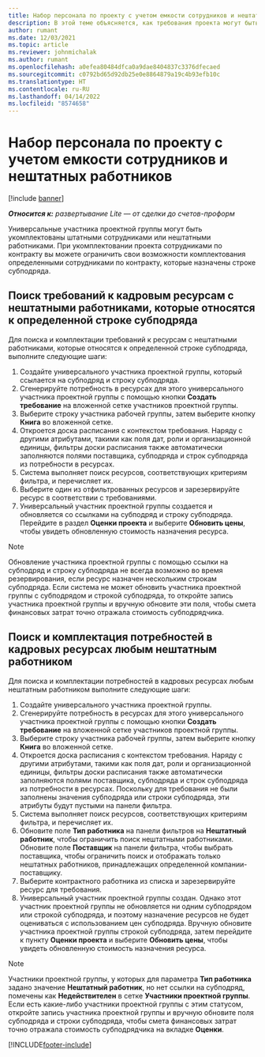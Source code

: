 ```yaml
---
title: Набор персонала по проекту с учетом емкости сотрудников и нештатных работников
description: В этой теме объясняется, как требования проекта могут быть укомплектованы сотрудниками по контракту или субподрядной емкостью в Microsoft Dynamics 365 Project Operations.
author: rumant
ms.date: 12/03/2021
ms.topic: article
ms.reviewer: johnmichalak
ms.author: rumant
ms.openlocfilehash: a0efea80484dfca0a9dae8404837c3376dfecaed
ms.sourcegitcommit: c0792bd65d92db25e0e8864879a19c4b93efb10c
ms.translationtype: HT
ms.contentlocale: ru-RU
ms.lasthandoff: 04/14/2022
ms.locfileid: "8574658"
---
```

# <a name="staffing-a-project-with-contract-workers-and-subcontracted-capacity"></a>Набор персонала по проекту с учетом емкости сотрудников и нештатных работников

[!include [banner](../../includes/dataverse-preview.md)]

_**Относится к:** развертывание Lite — от сделки до счетов-проформ_

Универсальные участника проектной группы могут быть укомплектованы штатными сотрудниками или нештатными работниками. При укомплектовании проекта сотрудниками по контракту вы можете ограничить свои возможности комплектования определенными сотрудниками по контракту, которые назначены строке субподряда. 

## <a name="search-for-staff-resource-requirements-with-contract-workers-that-belong-to-a-specific-subcontract-line"></a>Поиск требований к кадровым ресурсам с нештатными работниками, которые относятся к определенной строке субподряда

Для поиска и комплектации требований к ресурсам с нештатными работниками, которые относятся к определенной строке субподряда, выполните следующие шаги:

1. Создайте универсального участника проектной группы, который ссылается на субподряд и строку субподряда.
2. Сгенерируйте потребность в ресурсах для этого универсального участника проектной группы с помощью кнопки **Создать требование** на вложенной сетке участников проектной группы.
3. Выберите строку участника рабочей группы, затем выберите кнопку **Книга** во вложенной сетке. 
4. Откроется доска расписания с контекстом требования. Наряду с другими атрибутами, такими как поля дат, роли и организационной единицы, фильтры доски расписания также автоматически заполняются полями поставщика, субподряда и строк субподряда из потребности в ресурсах.
5. Система выполняет поиск ресурсов, соответствующих критериям фильтра, и перечисляет их. 
6. Выберите один из отфильтрованных ресурсов и зарезервируйте ресурс в соответствии с требованиями. 
7. Универсальный участник проектной группы создается и обновляется со ссылками на субподряд и строку субподряда. Перейдите в раздел **Оценки проекта** и выберите **Обновить цены**, чтобы увидеть обновленную стоимость назначения ресурса. 

> [!NOTE]
> Обновление участника проектной группы с помощью ссылки на субподряд и строку субподряда не всегда возможно во время резервирования, если ресурс назначен нескольким строкам субподряда. Если система не может обновить участника проектной группы с субподрядом и строкой субподряда, то откройте запись участника проектной группы и вручную обновите эти поля, чтобы смета финансовых затрат точно отражала стоимость субподрядчика.

## <a name="search-for-and-staff-resource-requirements-with-any-contract-worker"></a>Поиск и комплектация потребностей в кадровых ресурсах любым нештатным работником

Для поиска и комплектации потребностей в кадровых ресурсах любым нештатным работником выполните следующие шаги:

1. Создайте универсального участника проектной группы.
2. Сгенерируйте потребность в ресурсах для этого универсального участника проектной группы с помощью кнопки **Создать требование** на вложенной сетке участников проектной группы.
3. Выберите строку участника рабочей группы, затем выберите кнопку **Книга** во вложенной сетке. 
4. Откроется доска расписания с контекстом требования. Наряду с другими атрибутами, такими как поля дат, роли и организационной единицы, фильтры доски расписания также автоматически заполняются полями поставщика, субподряда и строк субподряда из потребности в ресурсах. Поскольку для требования не были заполнены значения субподряда или строки субподряда, эти атрибуты будут пустыми на панели фильтра.
5. Система выполняет поиск ресурсов, соответствующих критериям фильтра, и перечисляет их.
6. Обновите поле **Тип работника** на панели фильтров на **Нештатный работник**, чтобы ограничить поиск нештатными работниками. Обновите поле **Поставщик** на панели фильтра, чтобы выбрать поставщика, чтобы ограничить поиск и отображать только нештатных работников, принадлежащих определенной компании-поставщику.
7. Выберите контрактного работника из списка и зарезервируйте ресурс для требования.
8. Универсальный участник проектной группы создан. Однако этот участник проектной группы не обновляется ни одним субподрядом или строкой субподряда, и поэтому назначение ресурсов не будет оцениваться с использованием цен субподряда. Вручную обновите участника проектной группы строкой субподряда, затем перейдите к пункту **Оценки проекта** и выберите **Обновить цены**, чтобы увидеть обновленную стоимость назначения ресурса.

> [!NOTE]
> Участники проектной группы, у которых для параметра **Тип работника** задано значение **Нештатный работник**, но нет ссылки на субподряд, помечены как **Недействителен** в сетке **Участники проектной группы**. Если есть какие-либо участники проектной группы с этим статусом, откройте запись участника проектной группы и вручную обновите поля субподряда и строки субподряда, чтобы смета финансовых затрат точно отражала стоимость субподрядчика на вкладке **Оценки**. 


[!INCLUDE[footer-include](../../includes/footer-banner.md)]
